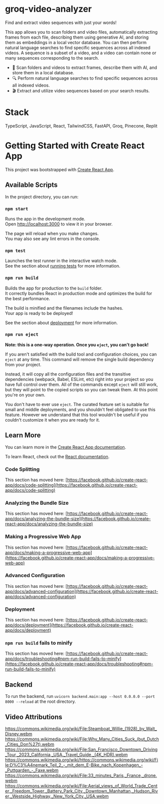 # groq-video-analyzer
Find and extract video sequences with just your words!

This app allows you to scan folders and video files, automatically extracting frames from each file, describing them using generative AI, and storing them as embeddings in a local vector database. You can then perform natural language searches to find specific sequences across all indexed videos. A sequence is a subset of a video, and a video can contain none or many sequences corresponding to the search.

<ul>
<li>📂 Scan folders and videos to extract frames, describe them with AI, and store them in a local database.</li>
<li>🔍 Perform natural language searches to find specific sequences across all indexed videos.</li>
<li>🎬 Extract and utilize video sequences based on your search results.</li>
</ul>

# Stack
TypeScript, JavaScript, React, TailwindCSS, FastAPI, Groq, Pinecone, Replit

# Getting Started with Create React App

This project was bootstrapped with [Create React App](https://github.com/facebook/create-react-app).

## Available Scripts

In the project directory, you can run:

### `npm start`

Runs the app in the development mode.\
Open [http://localhost:3000](http://localhost:3000) to view it in your browser.

The page will reload when you make changes.\
You may also see any lint errors in the console.

### `npm test`

Launches the test runner in the interactive watch mode.\
See the section about [running tests](https://facebook.github.io/create-react-app/docs/running-tests) for more information.

### `npm run build`

Builds the app for production to the `build` folder.\
It correctly bundles React in production mode and optimizes the build for the best performance.

The build is minified and the filenames include the hashes.\
Your app is ready to be deployed!

See the section about [deployment](https://facebook.github.io/create-react-app/docs/deployment) for more information.

### `npm run eject`

**Note: this is a one-way operation. Once you `eject`, you can't go back!**

If you aren't satisfied with the build tool and configuration choices, you can `eject` at any time. This command will remove the single build dependency from your project.

Instead, it will copy all the configuration files and the transitive dependencies (webpack, Babel, ESLint, etc) right into your project so you have full control over them. All of the commands except `eject` will still work, but they will point to the copied scripts so you can tweak them. At this point you're on your own.

You don't have to ever use `eject`. The curated feature set is suitable for small and middle deployments, and you shouldn't feel obligated to use this feature. However we understand that this tool wouldn't be useful if you couldn't customize it when you are ready for it.

## Learn More

You can learn more in the [Create React App documentation](https://facebook.github.io/create-react-app/docs/getting-started).

To learn React, check out the [React documentation](https://reactjs.org/).

### Code Splitting

This section has moved here: [https://facebook.github.io/create-react-app/docs/code-splitting](https://facebook.github.io/create-react-app/docs/code-splitting)

### Analyzing the Bundle Size

This section has moved here: [https://facebook.github.io/create-react-app/docs/analyzing-the-bundle-size](https://facebook.github.io/create-react-app/docs/analyzing-the-bundle-size)

### Making a Progressive Web App

This section has moved here: [https://facebook.github.io/create-react-app/docs/making-a-progressive-web-app](https://facebook.github.io/create-react-app/docs/making-a-progressive-web-app)

### Advanced Configuration

This section has moved here: [https://facebook.github.io/create-react-app/docs/advanced-configuration](https://facebook.github.io/create-react-app/docs/advanced-configuration)

### Deployment

This section has moved here: [https://facebook.github.io/create-react-app/docs/deployment](https://facebook.github.io/create-react-app/docs/deployment)

### `npm run build` fails to minify

This section has moved here: [https://facebook.github.io/create-react-app/docs/troubleshooting#npm-run-build-fails-to-minify](https://facebook.github.io/create-react-app/docs/troubleshooting#npm-run-build-fails-to-minify)


## Backend

To run the backend, run `uvicorn backend.main:app --host 0.0.0.0 --port 8000 --reload` at the root directory.


## Video Attributions
https://commons.wikimedia.org/wiki/File:Steamboat_Willie_(1928)_by_Walt_Disney.webm
https://commons.wikimedia.org/wiki/File:Why_Many_Cities_Suck_(but_Dutch_Cities_Don%27t).webm
https://commons.wikimedia.org/wiki/File:San_Francisco_Downtown_Driving_Tour,_2023_California,_USA._Travel_Guide,_(4K_HDR).webm
https://commons.wikimedia.org/wiki/https://commons.wikimedia.org/wiki/File:D%C3%A4nemark_Teil_2_-_mit_dem_E-Bike_nach_Kopenhagen_-_Puttgarden_-_Faxe.webm
https://commons.wikimedia.org/wiki/File:33_minutes_Paris,_France,_drone.webm
https://commons.wikimedia.org/wiki/File:Aerial_views_of_World_Trade_Center,_Freedom_Tower,_Battery_Park_City,_Downtown_Manhattan,_Hudson_River,_Westside_Highway,_New_York_City,_USA.webm